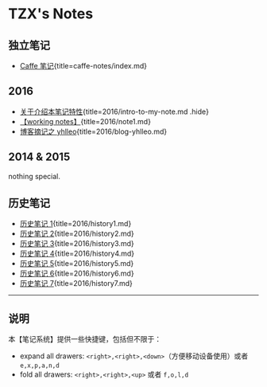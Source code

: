 # TZX's Notes

## 独立笔记

-   [Caffe 笔记](caffe-notes/index.html){title=caffe-notes/index.md}

## 2016

-   [关于介绍本笔记特性](2016/intro-to-my-note.html){title=2016/intro-to-my-note.md .hide}
-   [【working notes】](2016/note1.html){title=2016/note1.md}
-   [博客摘记之 yhlleo](2016/blog-yhlleo.html){title=2016/blog-yhlleo.md}

## 2014 & 2015

nothing special.

## 历史笔记

-   [历史笔记 1](2016/history1.html){title=2016/history1.md}
-   [历史笔记 2](2016/history2.html){title=2016/history2.md}
-   [历史笔记 3](2016/history3.html){title=2016/history3.md}
-   [历史笔记 4](2016/history4.html){title=2016/history4.md}
-   [历史笔记 5](2016/history5.html){title=2016/history5.md}
-   [历史笔记 6](2016/history6.html){title=2016/history6.md}
-   [历史笔记 7](2016/history7.html){title=2016/history7.md}

---

## 说明

本【笔记系统】提供一些快捷键，包括但不限于：

-   expand all drawers: `<right>,<right>,<down>`（方便移动设备使用）或者 `e,x,p,a,n,d`
-   fold all drawers: `<right>,<right>,<up>` 或者 `f,o,l,d`

